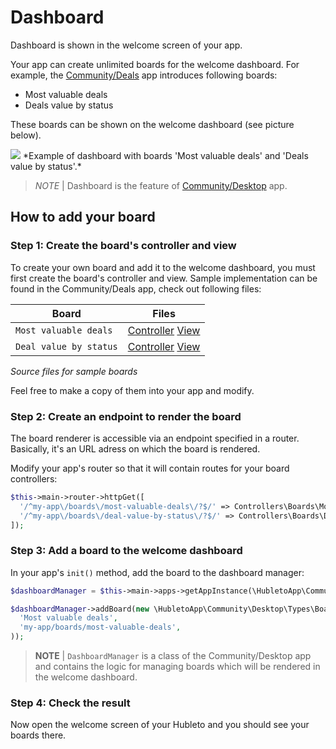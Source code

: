# Dashboard

Dashboard is shown in the welcome screen of your app.

Your app can create unlimited boards for the welcome dashboard. For example, the [Community/Deals](../../apps/community/deals) app
introduces following boards:

  * Most valuable deals
  * Deals value by status

These boards can be shown on the welcome dashboard (see picture below).

<img src="{{ bookRootUrl }}/content/assets/images/dashboard.jpg">
*Example of dashboard with boards 'Most valuable deals' and 'Deals value by status'.*

> *NOTE* | Dashboard is the feature of [Community/Desktop](../../apps/community/desktop) app.

## How to add your board

### Step 1: Create the board's controller and view

To create your own board and add it to the welcome dashboard, you must first create the board's controller and view. Sample
implementation can be found in the Community/Deals app, check out following files:

| Board                  | Files                                                                                                                                                                                                                                    |
| ---------------------- | ---------------------------------------------------------------------------------------------------------------------------------------------------------------------------------------------------------------------------------------- |
| `Most valuable deals`  | [Controller](https://github.com/wai-blue/hubleto/blob/main/apps/community/Deals/Controllers/Boards/MostValuableDeals.php) [View](https://github.com/wai-blue/hubleto/blob/main/apps/community/Deals/Views/Boards/MostValuableDeals.twig) |
| `Deal value by status` | [Controller](https://github.com/wai-blue/hubleto/blob/main/apps/community/Deals/Controllers/Boards/DealValueByStatus.php) [View](https://github.com/wai-blue/hubleto/blob/main/apps/community/Deals/Views/Boards/DealValueByStatus.twig) |
*Source files for sample boards*

Feel free to make a copy of them into your app and modify.

### Step 2: Create an endpoint to render the board

The board renderer is accessible via an endpoint specified in a router. Basically, it's an URL adress on which the board is rendered.

Modify your app's router so that it will contain routes for your board controllers:

```php
$this->main->router->httpGet([
  '/^my-app\/boards\/most-valuable-deals\/?$/' => Controllers\Boards\MostValuableDeals::class,
  '/^my-app\/boards\/deal-value-by-status\/?$/' => Controllers\Boards\DealValueByStatus::class,
]);
```

### Step 3: Add a board to the welcome dashboard

In your app's `init()` method, add the board to the dashboard manager:

```php
$dashboardManager = $this->main->apps->getAppInstance(\HubletoApp\Community\Desktop::class)->dashboardManager;

$dashboardManager->addBoard(new \HubletoApp\Community\Desktop\Types\Board(
  'Most valuable deals',
  'my-app/boards/most-valuable-deals',
));
```

> **NOTE** | `DashboardManager` is a class of the Community/Desktop app and contains the logic for managing boards
> which will be rendered in the welcome dashboard.

### Step 4: Check the result

Now open the welcome screen of your Hubleto and you should see your boards there.